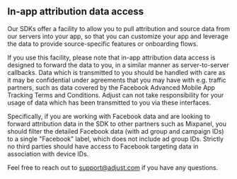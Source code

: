 ## In-app attribution data access

Our SDKs offer a facility to allow you to pull attribution and source data from our servers into your app, so that you can customize your app and leverage the data to provide source-specific features or onboarding flows.

If you use this facility, please note that in-app attribution data access is designed to forward the data to you, in a similar manner as server-to-server callbacks. Data which is transmitted to you should be handled with care as it may be confidential under agreements that you may have with e.g. traffic partners, such as data covered by the Facebook Advanced Mobile App Tracking Terms and Conditions. Adjust can not take responsibility for your usage of data which has been transmitted to you via these interfaces. 

Specifically, if you are working with Facebook data and are looking to forward attribution data in the SDK to other partners such as Mixpanel, you should filter the detailed Facebook data (with ad group and campaign IDs) to a single "Facebook" label, which does not include ad group IDs. Strictly no third parties should have access to Facebook targeting data in association with device IDs.

Feel free to reach out to support@adjust.com if you have any questions.
